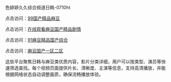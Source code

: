 色婷婷久久综合频道日韩-0710ht

点击访问：<a href="https://heiliaowt0d7p.pages.dev">99国产精品麻豆</a>

点击访问：<a href="https://heiliaoga6s9v.pages.dev">在线观看麻豆国产精品剧情</a>

点击访问：<a href="https://heiliaoow5kzm.pages.dev">91麻豆精品国产综合</a>

点击访问：<a href="https://heiliao2dmwwy.pages.dev">麻豆国产一区二区</a>

这些平台聚焦日韩与麻豆类优质内容，影片分类详细，用户可以按类型、演员等快速筛选查找。每个视频页面提供片长、清晰度、主演等信息，支持高清播放，并能根据网络状态自动调整画质，确保流畅播放体验。

<span style="display:none;">[Canonical link](）</span>
